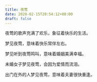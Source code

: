 ```yaml
---
title: 夜莺
date: 2020-02-15T20:54:12+08:00
draft: false
---
```


夜莺的歌声充满了欢乐，象征着快乐的生活。<br>


梦见夜莺，意味着快乐常伴左右。<br>


梦见听到夜莺鸣叫，意味着婚姻美满幸福。<br>


未婚女子梦见夜莺，会因为爱情而流泪。<br>


出门在外的人梦见夜莺，意味着夫妻很快重逢。<br>
